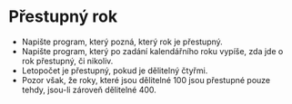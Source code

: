 # Přestupný rok

- Napište program, který pozná, který rok je přestupný.
- Napište program, který po zadání kalendářního roku vypíše, zda jde o rok přestupný, či nikoliv.
- Letopočet je přestupný, pokud je dělitelný čtyřmi.
- Pozor však, že roky, které jsou dělitelné 100 jsou přestupné pouze tehdy, jsou-li zároveň dělitelné 400.
